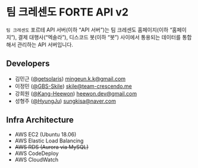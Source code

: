 # 팀 크레센도 FORTE API v2

`팀 크레센도` 포르테 API 서버(이하 “API 서버”)는 팀 크레센도 홈페이지(이하 “홈페이지”), 결제 대행사(“엑솔라”), 디스코드 봇(이하 “봇”) 사이에서 통용되는 데이터를 통합해서 관리하는 API 서버입니다.

## Developers
- 김민근 ([@getsolaris](https://github.com/getsolaris)) mingeun.k.k@gmail.com
- 이정민 ([@GBS-Skile](https://github.com/GBS-Skile)) skile@team-crescendo.me
- 강희원 ([@Kang-Heewon](https://github.com/Kang-Heewon)) heewon.dev@gmail.com
- 성형주 ([@HyungJu](https://github.com/HyungJu)) sungkisa@naver.com

## Infra Architecture
- AWS EC2 (Ubuntu 18.06)
- AWS Elastic Load Balancing
- ~~AWS RDS (Aurora via MySQL)~~
- AWS CodeDeploy
- AWS CloudWatch
